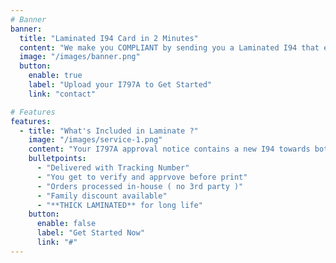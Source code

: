 ```yaml
---
# Banner
banner:
  title: "Laminated I94 Card in 2 Minutes"
  content: "We make you COMPLIANT by sending you a Laminated I94 that every US immigrant or non-immigrant should carry with them at all times. Better SAFE than SORRY."
  image: "/images/banner.png"
  button:
    enable: true
    label: "Upload your I797A to Get Started"
    link: "contact"

# Features
features:
  - title: "What's Included in Laminate ?"
    image: "/images/service-1.png"
    content: "Your I797A approval notice contains a new I94 towards bottom. Our AI auto extracts the I94 section and prints and laminates it in Visting Card size."
    bulletpoints:
      - "Delivered with Tracking Number"
      - "You get to verify and apprvove before print"
      - "Orders processed in-house ( no 3rd party )"
      - "Family discount available"
      - "**THICK LAMINATED** for long life"
    button:
      enable: false
      label: "Get Started Now"
      link: "#"
---
```


